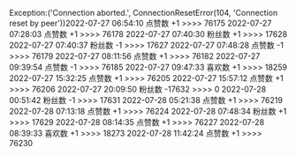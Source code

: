 Exception:('Connection aborted.', ConnectionResetError(104, 'Connection reset by peer'))2022-07-27  06:54:10   点赞数 +1 >>>> 76175
2022-07-27  07:28:03   点赞数 +1 >>>> 76178
2022-07-27  07:40:30   粉丝数 +1 >>>> 17628
2022-07-27  07:40:37   粉丝数 -1 >>>> 17627
2022-07-27  07:48:28   点赞数 -1 >>>> 76179
2022-07-27  08:11:56   点赞数 +1 >>>> 76182
2022-07-27  09:39:54   点赞数 -1 >>>> 76185
2022-07-27  09:47:33   喜欢数 +1 >>>> 18259
2022-07-27  15:32:25   点赞数 +1 >>>> 76205
2022-07-27  15:57:12   点赞数 +1 >>>> 76206
2022-07-27  20:09:50   粉丝数 -17632 >>>> 0
2022-07-28  00:51:42   粉丝数 -1 >>>> 17631
2022-07-28  05:21:38   点赞数 +1 >>>> 76219
2022-07-28  07:13:18   点赞数 +1 >>>> 76224
2022-07-28  07:48:34   粉丝数 +1 >>>> 17629
2022-07-28  08:14:35   点赞数 +1 >>>> 76227
2022-07-28  08:39:33   喜欢数 +1 >>>> 18273
2022-07-28  11:42:24   点赞数 +1 >>>> 76230
